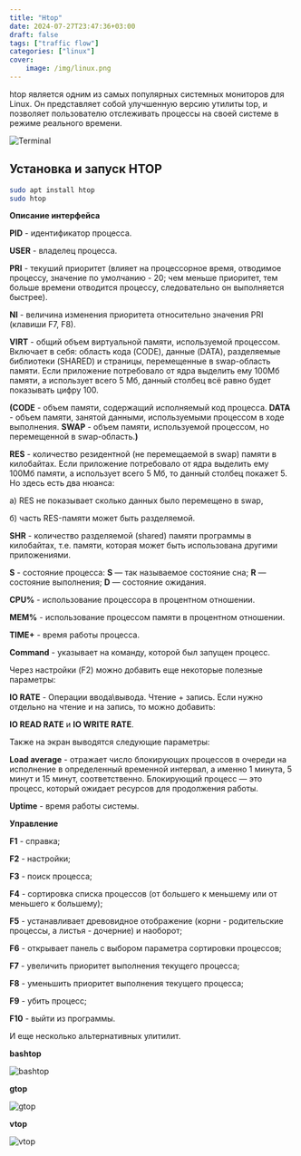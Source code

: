 ```yaml
---
title: "Htop"
date: 2024-07-27T23:47:36+03:00
draft: false
tags: ["traffic flow"]
categories: ["linux"]
cover:
    image: /img/linux.png
---
```



htop является одним из самых популярных системных мониторов для Linux. Он представляет собой улучшенную версию утилиты top, и позволяет пользователю отслеживать процессы на своей системе в режиме реального времени.

![Terminal](/img/terminal.png#center)

## Установка и запуск HTOP

```bash
sudo apt install htop
sudo htop
```

**Описание интерфейса**

**PID** - идентификатор процесса.

**USER** - владелец процесса.

**PRI** - текуший приоритет (влияет на процессорное время, отводимое процессу, значение по умолчанию - 20; чем меньше приоритет, тем больше времени отводится процессу, следовательно он выполняется быстрее).

**NI** - величина изменения приоритета относительно значения PRI (клавиши F7, F8).

**VIRT** - общий объем виртуальной памяти, используемой процессом. Включает в себя: область кода (CODE), данные (DATA), разделяемые библиотеки (SHARED) и страницы, перемещенные в swap-область памяти. Если приложение потребовало от ядра выделить ему 100Мб памяти, а использует всего 5 Мб, данный столбец всё равно будет показывать цифру 100.

**(CODE** - объем памяти, содержащий исполняемый код процесса.
**DATA** - объем памяти, занятой данными, используемыми процессом в ходе выполнения.
**SWAP** - объем памяти, используемой процессом, но перемещенной в swap-область.**)**

**RES** - количество резидентной (не перемещаемой в swap) памяти в килобайтах. Если приложение потребовало от ядра выделить ему 100Мб памяти, а использует всего 5 Мб, то данный столбец покажет 5. Но здесь есть два нюанса:

а) RES не показывает сколько данных было перемещено в swap,

б) часть RES-памяти может быть разделяемой.

**SHR** - количество разделяемой (shared) памяти программы в килобайтах, т.е. памяти, которая может быть использована другими приложениями.

**S** - состояние процесса:
**S** — так называемое состояние сна;
**R** — состояние выполнения;
**D** — состояние ожидания.

**CPU%** - использование процессора в процентном отношении.

**MEM%** - использование процессом памяти в процентном отношении.

**TIME+** - время работы процесса.

**Command** - указывает на команду, которой был запущен процесс.

Через настройки (F2) можно добавить еще некоторые полезные параметры:

**IO RATE** - Операции ввода\вывода. Чтение + запись. Если нужно отдельно на чтение и на запись, то можно добавить:

**IO READ RATE** и **IO WRITE RATE**.

Также на экран выводятся следующие параметры:

**Load average** - отражает число блокирующих процессов в очереди на исполнение в определенный временной интервал, а именно 1 минута, 5 минут и 15 минут, соответственно. Блокирующий процесс — это процесс, который ожидает ресурсов для продолжения работы.

**Uptime** - время работы системы.

**Управление**

**F1** - справка;

**F2** - настройки;

**F3** - поиск процесса;

**F4** - сортировка списка процессов (от большего к меньшему или от меньшего к большему);

**F5** - устанавливает древовидное отображение (корни - родительские процессы, а листья - дочерние) и наоборот;

**F6** - открывает панель с выбором параметра сортировки процессов;

**F7** - увеличить приоритет выполнения текущего процесса;

**F8** - уменьшить приоритет выполнения текущего процесса;

**F9** - убить процесс;

**F10** - выйти из программы.

И еще несколько альтернативных улитилит.

**bashtop**

![bashtop](/img/bashtop.png#center)

**gtop**

![gtop](/img/gtop.gif#center)

**vtop**

![vtop](/img/vtop.gif#center)